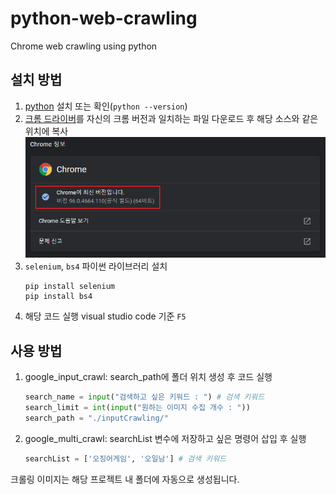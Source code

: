 # python-web-crawling
Chrome web crawling using python

## 설치 방법
1. [python](https://www.python.org/) 설치 또는 확인(`python --version`)
2. [크롬 드라이버](https://chromedriver.chromium.org/downloads)를 자신의 크롬 버전과 일치하는 파일 다운로드 후 해당 소스와 같은 위치에 복사  
  ![image](assets/image001.png)
3. `selenium`, `bs4` 파이썬 라이브러리 설치
   ```
   pip install selenium
   pip install bs4
   ```
4. 해당 코드 실행 visual studio code 기준 `F5`


## 사용 방법
1. google_input_crawl: search_path에 폴더 위치 생성 후 코드 실행

    ``` python
    search_name = input("검색하고 싶은 키워드 : ") # 검색 키워드
    search_limit = int(input("원하는 이미지 수집 개수 : "))
    search_path = "./inputCrawling/"
    ```
2. google_multi_crawl: searchList 변수에 저장하고 싶은 명령어 삽입 후 실행

    ``` python
    searchList = ['오징어게임', '오일남'] # 검색 키워드
    ```

크롤링 이미지는 해당 프로젝트 내 폴더에 자동으로 생성됩니다.

